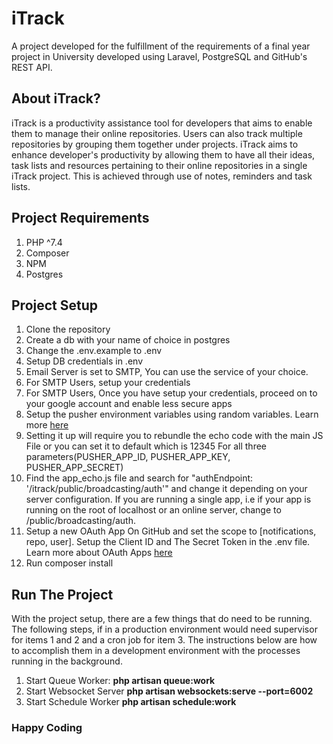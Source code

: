 # iTrack

A project developed for the fulfillment of the requirements of a final year project in University developed using Laravel, PostgreSQL and GitHub's REST API.

## About iTrack?

iTrack is a productivity assistance tool for developers that aims to enable them to manage their online repositories. Users can also track multiple repositories by grouping them together under projects. iTrack aims to enhance developer's productivity by allowing them to have all their ideas, task lists and resources pertaining to their online repositories in a single iTrack project. This is achieved through use of notes, reminders and task lists.

## Project Requirements

1. PHP ^7.4
2. Composer
3. NPM
4. Postgres

## Project Setup

1. Clone the repository
2. Create a db with your name of choice in postgres
3. Change the .env.example to .env
4. Setup DB credentials in .env
5. Email Server is set to SMTP, You can use the service of your choice.
6. For SMTP Users, setup your credentials
7. For SMTP Users, Once you have setup your credentials, proceed on to your google account and enable less secure apps
8. Setup the pusher environment variables using random variables. Learn more [here](https://christoph-rumpel.com/2020/11/laravel-real-time-notifications)
9. Setting it up will require you to rebundle the echo code with the main JS File or you can set it to default which is 12345 For all three parameters(PUSHER_APP_ID, PUSHER_APP_KEY, PUSHER_APP_SECRET)
10. Find the app_echo.js file and search for "authEndpoint: '/itrack/public/broadcasting/auth'" and change it depending on your server configuration. If you are running a single app, i.e if your app is running on the root of localhost or an online server, change to /public/broadcasting/auth.
11. Setup a new OAuth App On GitHub and set the scope to [notifications, repo, user]. Setup the Client ID and The Secret Token in the .env file. Learn more about OAuth Apps [here](https://docs.github.com/en/developers/apps/building-oauth-apps/creating-an-oauth-app)
12. Run composer install

## Run The Project

With the project setup, there are a few things that do need to be running. The following steps, if in a production environment would need supervisor for items 1 and 2 and a cron job for item 3. The instructions below are how to accomplish them in a development environment with the processes running in the background.

1. Start Queue Worker: **php artisan queue:work**
2. Start Websocket Server **php artisan websockets:serve --port=6002**
3. Start Schedule Worker **php artisan schedule:work**

### Happy Coding
